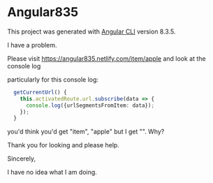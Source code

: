 # Angular835

This project was generated with [Angular CLI](https://github.com/angular/angular-cli) version 8.3.5.

I have a problem. 

Please visit https://angular835.netlify.com/item/apple 
and look at the console log 

particularly for this console log: 

```typescript
  getCurrentUrl() {
    this.activatedRoute.url.subscribe(data => {
      console.log({urlSegmentsFromItem: data});
    });
  }
```

you'd think you'd get "item", "apple" but I get "". 
Why?

Thank you for looking and please help. 

Sincerely, 

I have no idea what I am doing. 
